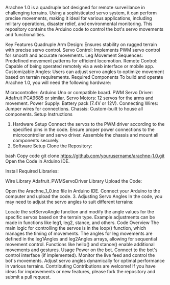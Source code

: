 Arachne 1.0 is a quadruple bot designed for remote surveillance in challenging terrains. Using a sophisticated servo system, it can perform precise movements, making it ideal for various applications, including military operations, disaster relief, and environmental monitoring. This repository contains the Arduino code to control the bot's servo movements and functionalities.

Key Features
Quadruple Arm Design: Ensures stability on rugged terrain with precise servo control.
Servo Control: Implements PWM servo control for smooth and accurate movements.
Leg Movement Sequences: Predefined movement patterns for efficient locomotion.
Remote Control: Capable of being operated remotely via a web interface or mobile app.
Customizable Angles: Users can adjust servo angles to optimize movement based on terrain requirements.
Required Components
To build and operate Arachne 1.0, you will need the following hardware:

Microcontroller: Arduino Uno or compatible board.
PWM Servo Driver: Adafruit PCA9685 or similar.
Servo Motors: 12 servos for the arms and movement.
Power Supply: Battery pack (7.4V or 12V).
Connecting Wires: Jumper wires for connections.
Chassis: Custom-built to house all components.
Setup Instructions
1. Hardware Setup
Connect the servos to the PWM driver according to the specified pins in the code.
Ensure proper power connections to the microcontroller and servo driver.
Assemble the chassis and mount all components securely.
2. Software Setup
Clone the Repository:

bash
Copy code
git clone https://github.com/yourusername/arachne-1.0.git
Open the Code in Arduino IDE.

Install Required Libraries:

Wire Library
Adafruit_PWMServoDriver Library
Upload the Code:

Open the Arachne_1_0.ino file in Arduino IDE.
Connect your Arduino to the computer and upload the code.
3. Adjusting Servo Angles
In the code, you may need to adjust the servo angles to suit different terrains:

Locate the setServoAngle function and modify the angle values for the specific servos based on the terrain type.
Example adjustments can be made in functions like leg1, leg2, stance, and others.
Code Overview
The main logic for controlling the servos is in the loop() function, which manages the timing of movements.
The angles for leg movements are defined in the leg1Angles and leg2Angles arrays, allowing for sequential movement control.
Functions like hello() and stance() enable additional movements and gestures.
Usage
Power on the bot.
Connect to the bot's control interface (if implemented).
Monitor the live feed and control the bot's movements.
Adjust servo angles dynamically for optimal performance in various terrains.
Contributing
Contributions are welcome! If you have ideas for improvements or new features, please fork the repository and submit a pull request.

 
